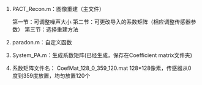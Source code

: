1. PACT_Recon.m：图像重建（主文件）
	
	第一节：可调整噪声大小
	第二节：可更改导入的系数矩阵（相应调整传感器参数）
	第三节：选择重建方法

2. paradon.m：自定义函数

3. System_PA.m：生成系数矩阵(已经生成，保存在Coefficient matrix文件夹)

4. 系数矩阵文件名：
	CoefMat_128_0_359_120.mat
	128*128像素，传感器从0度到359度放置，均匀放置120个
